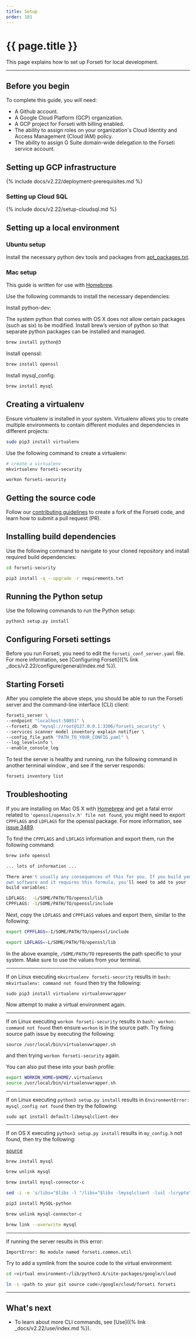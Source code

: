 ```yaml
---
title: Setup
order: 101
---
```

#  {{ page.title }}

This page explains how to set up Forseti for local development.

---

## Before you begin

To complete this guide, you will need:

* A Github account.
* A Google Cloud Platform (GCP) organization.
* A GCP project for Forseti with billing enabled.
* The ability to assign roles on your organization's Cloud Identity
  and Access Management (Cloud IAM) policy.
* The ability to assign G Suite domain-wide delegation to the Forseti service account.

## Setting up GCP infrastructure

{% include docs/v2.22/deployment-prerequisites.md %}

### Setting up Cloud SQL

{% include docs/v2.22/setup-cloudsql.md %}

## Setting up a local environment

### Ubuntu setup

Install the necessary python dev tools and packages from
[apt_packages.txt](https://github.com/forseti-security/forseti-security/blob/master/install/dependencies/apt_packages.txt).

### Mac setup

This guide is written for use with [Homebrew](https://brew.sh).

Use the following commands to install the necessary dependencies:

Install python-dev:

The system python that comes with OS X does not allow certain packages
(such as six) to be modified. Install brew’s version of python so that
separate python packages can be installed and managed.

  ```bash
  brew install python@3
  ```

Install openssl:

  ```bash
  brew install openssl
  ```

Install mysql_config:

  ```bash
  brew install mysql
  ```

## Creating a virtualenv

Ensure virtualenv is installed in your system. Virtualenv allows you to
create multiple environments to contain different modules and dependencies
in different projects:

  ```bash
  sudo pip3 install virtualenv
  ```

Use the following command to create a virtualenv:

  ```bash
  # create a virtualenv
  mkvirtualenv forseti-security

  workon forseti-security
  ```

## Getting the source code

Follow our
[contributing guidelines](https://github.com/forseti-security/forseti-security/blob/master/.github/CONTRIBUTING.md)
to create a fork of the Forseti code, and learn how to submit a pull request (PR).

## Installing build dependencies

Use the following command to navigate to your cloned repository and install required build dependencies:

  ```bash
  cd forseti-security

  pip3 install -q --upgrade -r requirements.txt
  ```

## Running the Python setup

Use the following commands to run the Python setup:

  ```
  python3 setup.py install
  ```

## Configuring Forseti settings

Before you run Forseti, you need to edit the `forseti_conf_server.yaml` file.
For more information, see [Configuring Forseti]({% link _docs/v2.22/configure/general/index.md %}).

## Starting Forseti

After you complete the above steps, you should be able to run the Forseti
server and the command-line interface (CLI) client:

  ```bash
  forseti_server \
  --endpoint "localhost:50051" \
  --forseti_db "mysql://root@127.0.0.1:3306/forseti_security" \
  --services scanner model inventory explain notifier \
  --config_file_path "PATH_TO_YOUR_CONFIG.yaml" \
  --log_level=info \
  --enable_console_log
  ```

To test the server is healthy and running, run the following command in
another terminal window
, and see if the server responds:

  ```bash
  forseti inventory list
  ```

## Troubleshooting

If you are installing on Mac OS X with [Homebrew](https://brew.sh/) and get
a fatal error related to `'openssl/opensslv.h' file not found`, you might need to
export `CPPFLAGS` and `LDFLAGS` for the openssl package. For more information,
see [issue 3489](https://github.com/pyca/cryptography/issues/3489).

To find the `CPPFLAGS` and `LDFLAGS` information and export them, run the
following command:

  ```bash
  brew info openssl

  ... lots of information ...

  There aren't usually any consequences of this for you. If you build your
  own software and it requires this formula, you'll need to add to your
  build variables:

  LDFLAGS:  -L/SOME/PATH/TO/openssl/lib
  CPPFLAGS: -I/SOME/PATH/TO/openssl/include
  ```

Next, copy the `LDFLAGS` and `CPPFLAGS` values and export them, similar to the
following:

  ```bash
  export CPPFLAGS=-I/SOME/PATH/TO/openssl/include

  export LDFLAGS=-L/SOME/PATH/TO/openssl/lib
  ```

In the above example, `/SOME/PATH/TO` represents the path specific to your
system. Make sure to use the values from your terminal.

------------------

If on Linux executing ``mkvirtualenv forseti-security`` results in
``bash: mkvirtualenv: command not found`` then try the following:

``sudo pip3 install virtualenv virtualenvwrapper``

Now attempt to make a virtual environment again.

------------------

If on Linux executing ``workon forseti-security``
results in ``bash: workon: command not found`` then
ensure ``workon`` is in the source path. Try fixing
source path issue by executing the following:

``source /usr/local/bin/virtualenvwrapper.sh``

and then trying ``workon forseti-security`` again.

You can also put these into your bash profile:

  ```bash
  export WORKON_HOME=$HOME/.virtualenvs
  source /usr/local/bin/virtualenvwrapper.sh
  ```
 
------------------

If on Linux executing ``python3 setup.py install``
results in ``EnvironmentError: mysql_config not found`` then
try the following:

``sudo apt install default-libmysqlclient-dev``

------------------

If on OS X executing ``python3 setup.py install``
results in ``my_config.h`` not found, then try the following:

  [source](https://stackoverflow.com/a/51483898)
  ```bash
  brew install mysql

  brew unlink mysql

  brew install mysql-connector-c

  sed -i -e 's/libs="$libs -l "/libs="$libs -lmysqlclient -lssl -lcrypto"/g' /usr/local/bin/mysql_config

  pip3 install MySQL-python

  brew unlink mysql-connector-c

  brew link --overwrite mysql
  
  ```

------------------

If running the server results in this error:
```
ImportError: No module named forseti.common.util

```

Try to add a symlink from the source code to the virtual environment:

```bash
cd <virtual environment>/lib/python3.6/site-packages/google/cloud

ln -s <path to your git source code>/google/cloud/forseti forseti
```

------------------


## What's next

* To learn about more CLI commands, see [Use]({% link _docs/v2.22/use/index.md %}).
